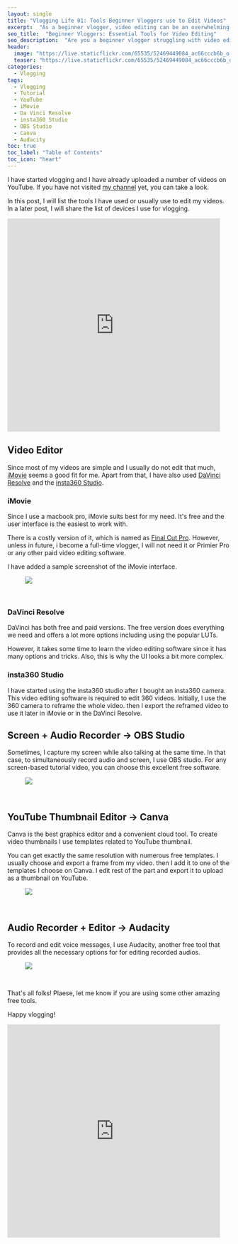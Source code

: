```yaml
---
layout: single
title: "Vlogging Life 01: Tools Beginner Vloggers use to Edit Videos"
excerpt:  "As a beginner vlogger, video editing can be an overwhelming task, especially when you are not familiar with the available tools. However, with the right tools, editing can be enjoyable and fun. In this blog post, I'll discuss some of the essential tools beginner vloggers use to edit their videos."
seo_title:  "Beginner Vloggers: Essential Tools for Video Editing"
seo_description:  "Are you a beginner vlogger struggling with video editing? Discover the essential tools beginner vloggers use to edit their videos in this blog post. Learn about the tools and start creating engaging content for your vlog."
header:
  image: "https://live.staticflickr.com/65535/52469449084_ac66cccb6b_o.png"
  teaser: "https://live.staticflickr.com/65535/52469449084_ac66cccb6b_o.png"
categories:
  - Vlogging
tags:
  - Vlogging
  - Tutorial
  - YouTube
  - iMovie
  - Da Vinci Resolve
  - insta360 Studio
  - OBS Studio
  - Canva
  - Audacity
toc: true
toc_label: "Table of Contents"
toc_icon: "heart"
---
```




I have started vlogging and I have already uploaded a number of videos on YouTube. If you have not visited [my channel](https://www.youtube.com/c/ShantoRoy) yet, you can take a look.

In this post, I will list the tools I have used or usually use to edit my videos. In a later post, I will share the list of devices I use for vlogging.

<iframe src="https://giphy.com/embed/gRjb1vr0GKuzeCFKbL" width="480" height="480" frameBorder="0" class="giphy-embed" allowFullScreen></iframe><p><a href="https://giphy.com/gifs/Freedomists-get-to-work-freedomists-daniel-myers-gRjb1vr0GKuzeCFKbL"></a></p>

## Video Editor
Since most of my videos are simple and I usually do not edit that much, [iMovie](https://www.apple.com/imovie/) seems a good fit for me. Apart from that, I have also used [DaVinci Resolve](https://www.blackmagicdesign.com/products/davinciresolve) and the [insta360 Studio](https://www.insta360.com/support/supportcourse?post_id=20328).

### iMovie
Since I use a macbook pro, iMovie suits best for my need. It's free and the user interface is the easiest to work with. 

There is a costly version of it, which is named as [Final Cut Pro](https://www.apple.com/final-cut-pro/). However, unless in future, i become a full-time vlogger, I will not need it or Primier Pro or any other paid video editing software.

I have added a sample screenshot of the iMovie interface.
<figure>
  <a href="https://live.staticflickr.com/65535/52026630349_46a006d8b9_o.png"><img src="https://live.staticflickr.com/65535/52026630349_46a006d8b9_o.png"></a>
</figure>
<br/>

### DaVinci Resolve
DaVinci has both free and paid versions. The free version does everything we need and offers a lot more options including using the popular LUTs.

However, it takes some time to learn the video editing software since it has many options and tricks. Also, this is why the UI looks a bit more complex.


### insta360 Studio
I have started using the insta360 studio after I bought an insta360 camera. This video editing software is required to edit 360 videos. Initially, I use the 360 camera to reframe the whole video. then I export the reframed video to use it later in iMovie or in the DaVinci Resolve.



## Screen + Audio Recorder -> OBS Studio
Sometimes, I capture my screen while also talking at the same time. In that case, to simultaneously record audio and screen, I use OBS studio. For any screen-based tutorial video, you can choose this excellent free software.

<figure>
  <a href="https://live.staticflickr.com/65535/52026629729_33dc51468c_o.png"><img src="https://live.staticflickr.com/65535/52026629729_33dc51468c_o.png"></a>
</figure>
<br/>


## YouTube Thumbnail Editor -> Canva
Canva is the best graphics editor and a convenient cloud tool. To create video thumbnails I use templates related to YouTube thumbnail.

You can get exactly the same resolution with numerous free templates. I usually choose and export a frame from my video. then I add it to one of the templates I choose on Canva. I edit rest of the part and export it to upload as a thumbnail on YouTube.

<figure>
  <a href="https://live.staticflickr.com/65535/52025343562_405a914a02_o.png"><img src="https://live.staticflickr.com/65535/52025343562_405a914a02_o.png"></a>
</figure>
<br/>


## Audio Recorder + Editor -> Audacity
To record and edit voice messages, I use Audacity, another free tool that provides all the necessary options for for editing recorded audios.
<figure>
  <a href="https://live.staticflickr.com/65535/52026628599_92819471f9_o.png"><img src="https://live.staticflickr.com/65535/52026628599_92819471f9_o.png"></a>
</figure>
<br/>


That's all folks! Plaese, let me know if you are using some other amazing free tools.



Happy vlogging!


<iframe src="https://giphy.com/embed/FvYiO8OO1MWNHbBp2I" width="480" height="480" frameBorder="0" class="giphy-embed" allowFullScreen></iframe><p><a href="https://giphy.com/gifs/60secdocs-tattoo-tattoos-inked-FvYiO8OO1MWNHbBp2I"></a></p>
<!--stackedit_data:
eyJoaXN0b3J5IjpbNzE3NjQxMjc1XX0=
-->